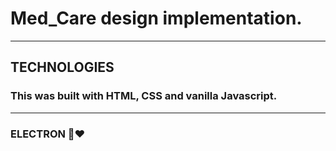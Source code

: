 # Med_Care design implementation.
---
## TECHNOLOGIES

### This was built with HTML, CSS and vanilla Javascript.

---

### ELECTRON :gorilla::heart: